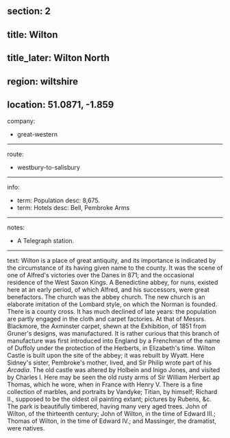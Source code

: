 section: 2
----
title: Wilton
----
title_later: Wilton North
----
region: wiltshire
----
location: 51.0871, -1.859
----
company:
- great-western
----
route:
- westbury-to-salisbury
----
info:
- term: Population
  desc: 8,675.
- term: Hotels
  desc: Bell, Pembroke Arms
----
notes:
- A Telegraph station.
----
text: Wilton is a place of great antiquity, and its importance is indicated by the circumstance of its having given name to the county. It was the scene of one of Alfred's victories over the Danes in 871; and the occasional residence of the West Saxon Kings. A Benedictine abbey, for nuns, existed here at an early period, of which Alfred, and his successors, were great benefactors. The church was the abbey church. The new church is an elaborate imitation of the Lombard style, on which the Norman is founded. There is a county cross. It has much declined of late years: the population are partly engaged in the cloth and carpet factories. At that of Messrs. Blackmore, the Axminster carpet, shewn at the Exhibition, of 1851 from Gruner's designs, was manufactured. It is rather curious that this branch of manufacture was first introduced into England by a Frenchman of the name of Duffoly under the protection of the Herberts, in Elizabeth's time. Wilton Castle is built upon the site of the abbey; it was rebuilt by Wyatt. Here Sidney's sister, Pembroke's mother, lived, and Sir Philip wrote part of his *Arcadia*. The old castle was altered by Holbein and Inigo Jones, and visited by Charles I. Here may be seen the old rusty arms of Sir William Herbert ap Thomas, which he wore, when in France with Henry V. There is a fine collection of marbles, and portraits by Vandyke; Titian, by himself; Richard II., supposed to be the oldest oil painting extant; pictures by Rubens, &c. The park is beautifully timbered, having many very aged trees. John of Wilton, of the thirteenth century; John of Wilton, in the time of Edward III.; Thomas of Wilton, in the time of Edward IV.; and Massinger, the dramatist, were natives.
